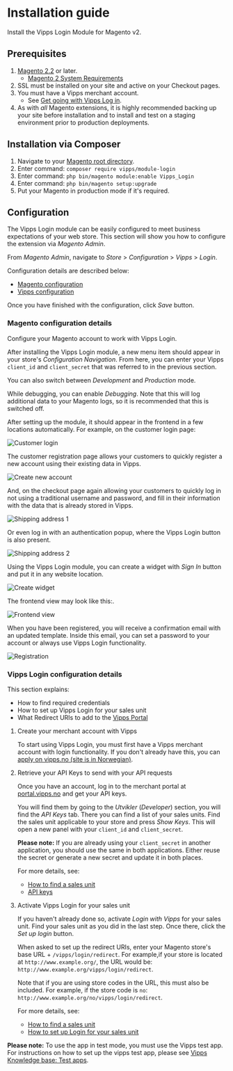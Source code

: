 <!-- START_METADATA
---
title: Login for Magento Plugin installation guide
sidebar_label: Installation guide
sidebar_position: 20
pagination_next: null
pagination_prev: null
---
END_METADATA -->

# Installation guide

Install the Vipps Login Module for Magento v2.

## Prerequisites

1. [Magento 2.2](https://devdocs.magento.com/guides/v2.2/release-notes/bk-release-notes.html) or later.
    * [Magento 2 System Requirements](http://devdocs.magento.com/magento-system-requirements.html)
1. SSL must be installed on your site and active on your Checkout pages.
1. You must have a Vipps merchant account.
    * See [Get going with Vipps Log in](https://vipps.no/produkter-og-tjenester/bedrift/logg-inn-med-vipps/logg-inn-med-vipps/#kom-i-gang).
1. As with *all* Magento extensions, it is highly recommended backing up your site before installation and to install and test on a staging environment prior to production deployments.

## Installation via Composer

1. Navigate to your [Magento root directory](https://devdocs.magento.com/guides/v2.2/extension-dev-guide/build/module-file-structure.html).
1. Enter command: `composer require vipps/module-login`
1. Enter command: `php bin/magento module:enable Vipps_Login`
1. Enter command: `php bin/magento setup:upgrade`
1. Put your Magento in production mode if it's required.

## Configuration

The Vipps Login module can be easily configured to meet business expectations of your web store. This section will show you how to configure the extension via *Magento Admin*.

From *Magento Admin*, navigate to *Store* > *Configuration* > *Vipps* > *Login*.

Configuration details are described below:

* [Magento configuration](#magento-configuration-details)
* [Vipps configuration](#vipps-login-configuration-details)

Once you have finished with the configuration, click *Save* button.

### Magento configuration details

Configure your Magento account to work with Vipps Login.

After installing the Vipps Login module, a new menu item should appear in your
store's *Configuration Navigation*.
From here, you can enter your Vipps `client_id` and `client_secret` that was referred to
in the previous section.

You can also switch between *Development* and *Production* mode.

While debugging, you can enable *Debugging*. Note that this will log additional
data to your Magento logs, so it is recommended that this is switched off.

After setting up the module, it should appear in the frontend in a few locations
automatically. For example, on the customer login page:

![Customer login](./docs/images/3customer-login.jpg)

The customer registration page allows your customers to quickly register a
new account using their existing data in Vipps.

![Create new account](./docs/images/4create-new-account.jpg)

And, on the checkout page again allowing your customers to quickly log in not using
a traditional username and password, and fill in their information with the data that is already
stored in Vipps.

![Shipping address 1](./docs/images/5shipping-address.jpg)

Or even log in with an authentication popup, where the Vipps Login button is also present.

![Shipping address 2](./docs/images/6shipping-address.jpg)

Using the Vipps Login module, you can create a widget with *Sign In* button and put it in any
website location.

![Create widget](./docs/images/7create-widget.jpg)

The frontend view may look like this:.

![Frontend view](./docs/images/8frontend-view.jpg)

When you have been registered, you will receive a confirmation email with
an updated template. Inside this email, you can set a password to your account or always
use Vipps Login functionality.

![Registration](./docs/images/9register.jpg)

### Vipps Login configuration details

This section explains:

* How to find required credentials
* How to set up Vipps Login for your sales unit
* What Redirect URIs to add to the [Vipps Portal](https://portal.vipps.no)

1. Create your merchant account with Vipps

    To start using Vipps Login, you must first have a Vipps merchant account with login
    functionality. If you don't already have this, you can
    [apply on vipps.no (site is in Norwegian)](https://vipps.no/produkter-og-tjenester/bedrift/logg-inn-med-vipps/logg-inn-med-vipps/).

2. Retrieve your API Keys to send with your API requests

    Once you have an account, log in to the merchant portal at [portal.vipps.no](https://portal.vipps.no) and get your API keys​.

    You will find them by going to the *Utvikler* (*Developer*) section, you will find the *API Keys* tab.
    There you can find a list of your sales units. Find the sales unit applicable to your store and press
    *Show Keys*. This will open a new panel with your `client_id` and `client_secret`.

    **Please note:** If you are already using your `client_secret` in another application, you should use the same in both applications.
    Either reuse the secret or generate a new secret and update it in both places.

    For more details, see:

    * [How to find a sales unit](https://developer.vippsmobilepay.com/docs/developer-resources/portal/)
    * [API keys](https://developer.vippsmobilepay.com/docs/knowledge-base/api-keys/)

3. Activate Vipps Login for your sales unit

    If you haven't already done so, activate *Login with Vipps* for your sales unit.
    Find your sales unit as you did in the last step.
    Once there, click the *Set up login* button.

    When asked to set up the redirect URIs, enter your Magento store's base URL +
    `/vipps/login/redirect`. For example,if your store is located at `​http://www.example.org/`,​ the URL would be: `http://www.example.org/vipps/login/redirect`.

    Note that if you are using store codes in the URL, this must also be included. For example, if the store code is `no`: `http://www.example.org/no/vipps/login/redirect`.

    For more details, see:

    * [How to find a sales unit](https://developer.vippsmobilepay.com/docs/developer-resources/portal/)
    * [How to set up Login for your sales unit](https://developer.vippsmobilepay.com/docs/developer-resources/portal/#how-to-set-up-login-for-your-sales-unit)

**Please note:** To use the app in test mode, you must use the Vipps test app. For instructions on how to set up the vipps test app, please see
[Vipps Knowledge base: Test apps](https://developer.vippsmobilepay.com/docs/test-environment/#test-apps).
